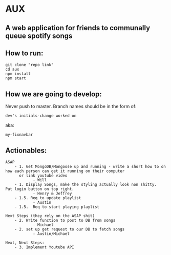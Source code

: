 # AUX

## A web application for friends to communally queue spotify songs

## How to run:

	git clone "repo link"
	cd aux
	npm install
	npm start

## How we are going to develop:

Never push to master.  Branch names should be in the form of: 
	
	dev's initials-change worked on

aka:

	my-fixnavbar

## Actionables:

```
ASAP
    - 1. Get MongoDB/Mongoose up and running - write a short how to on how each person can get it running on their computer
      or link youtube video
      		- Will
	- 1. Display Songs, make the styling actually look non shitty.  Put login button on top right.
			- Henry & Jeffrey
	- 1.5. Req to update playlist
			- Austin
	- 1.5.  Req to start playing playlist

Next Steps (they rely on the ASAP shit)
    - 2. Write function to post to DB from songs
    		- Michael
    - 2. set up get request to our DB to fetch songs
    		- Austin/Michael

Next, Next Steps:
	- 3. Implement Youtube API
```
